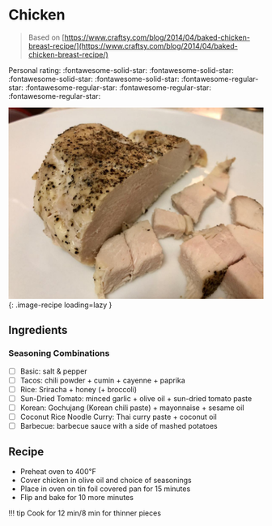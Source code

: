 # Chicken

> Based on [https://www.craftsy.com/blog/2014/04/baked-chicken-breast-recipe/](https://www.craftsy.com/blog/2014/04/baked-chicken-breast-recipe/)

<!-- rating=1; (User can specify rating on scale of 1-5) -->
<!-- AUTO-UserRating -->
Personal rating: :fontawesome-solid-star: :fontawesome-solid-star: :fontawesome-solid-star: :fontawesome-solid-star: :fontawesome-regular-star: :fontawesome-regular-star: :fontawesome-regular-star: :fontawesome-regular-star:
<!-- /AUTO-UserRating -->

<!-- name_image=chicken.jpg; (User can specify image name) -->
<!-- AUTO-Image -->
![chicken.jpg](./chicken.jpg){: .image-recipe loading=lazy }
<!-- /AUTO-Image -->

## Ingredients

### Seasoning Combinations

* [ ] Basic: salt & pepper
* [ ] Tacos: chili powder + cumin + cayenne + paprika
* [ ] Rice: Sriracha + honey (+ broccoli)
* [ ] Sun-Dried Tomato: minced garlic + olive oil + sun-dried tomato paste
* [ ] Korean: Gochujang (Korean chili paste) + mayonnaise + sesame oil
* [ ] Coconut Rice Noodle Curry: Thai curry paste + coconut oil
* [ ] Barbecue: barbecue sauce with a side of mashed potatoes

## Recipe

* Preheat oven to 400℉
* Cover chicken in olive oil and choice of seasonings
* Place in oven on tin foil covered pan for 15 minutes
* Flip and bake for 10 more minutes

!!! tip
    Cook for 12 min/8 min for thinner pieces
